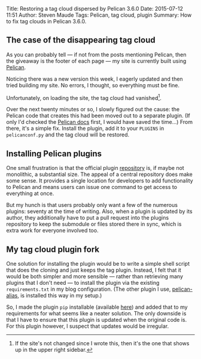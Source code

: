Title: Restoring a tag cloud dispersed by Pelican 3.6.0
Date: 2015-07-12 11:51
Author: Steven Maude
Tags: Pelican, tag cloud, plugin
Summary: How to fix tag clouds in Pelican 3.6.0.

## The case of the disappearing tag cloud

As you can probably tell — if not from the posts mentioning Pelican,
then the giveaway is the footer of each page — my site is currently
built using [Pelican](https://github.com/getpelican/pelican).

Noticing there was a new version this week, I eagerly updated and then
tried building my site. No errors, I thought, so everything must be
fine.

Unfortunately, on loading the site, the tag cloud had vanished[^1].

Over the next twenty minutes or so, I slowly figured out the cause: the
Pelican code that creates this had been moved out to a separate plugin.
(If only I'd checked the [Pelican
docs](http://docs.getpelican.com/en/3.6.0/faq.html#my-tag-cloud-is-missing-broken-since-i-upgraded-pelican)
first, I would have saved the time...) From there, it's a simple fix.
Install the plugin, add it to your `PLUGINS` in `pelicanconf.py` and the
tag cloud will be restored.

## Installing Pelican plugins

One small frustration is that the official plugin
[repository](https://github.com/getpelican/pelican-plugins) is, if maybe
not monolithic, a substantial size. The appeal of a central repository
does make some sense. It provides a single location for developers to
add functionality to Pelican and means users can issue one command to
get access to everything at once.
 
But my hunch is that users probably only want a few of the numerous
plugins: seventy at the time of writing. Also, when a plugin is updated
by its author, they additionally have to put a pull request into the
plugins repository to keep the submodule or files stored there in sync,
which is extra work for everyone involved too.

## My tag cloud plugin fork

One solution for installing the plugin would be to write a simple shell
script that does the cloning and just keeps the tag plugin. Instead, I
felt that it would be both simpler and more sensible — rather than
retrieving many plugins that I don't need — to install the plugin via
the existing `requirements.txt` in my blog configuration. (The other
plugin I use, [pelican-alias](https://github.com/Nitron/pelican-alias/),
is installed this way in my setup.) 

So, I made the plugin  `pip` installable (available
[here](https://github.com/StevenMaude/pelican-tag-cloud)) and added that
to my requirements for what seems like a neater solution. The only
downside is that I have to ensure that this plugin is updated when the
original code is. For this plugin however, I suspect that updates would
be irregular.

[^1]: If the site's not changed since I wrote this, then it's the one
that shows up in the upper right sidebar.
